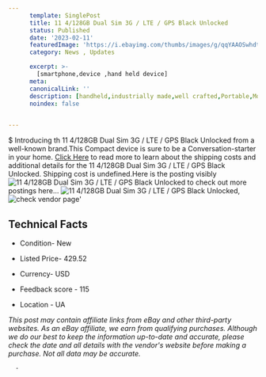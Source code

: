 ```yaml
---
      template: SinglePost
      title: 11 4/128GB Dual Sim 3G / LTE / GPS Black Unlocked
      status: Published
      date: '2023-02-11'
      featuredImage: 'https://i.ebayimg.com/thumbs/images/g/qqYAAOSwhdtjmb1g/s-l225.jpg'
      category: News , Updates

      excerpt: >-
        [smartphone,device ,hand held device]
      meta:
      canonicalLink: ''
      description: [handheld,industrially made,well crafted,Portable,Mobile,Compact,Convenient,Lightweight,Maneuverable,Man-portable,Miniature,Carriable,Hand-held,Light,Holdable,Transportable,Mobile device,Pocket-sized,On-the-go,Wireless,Cordless,Compact size,Convenient size, smartphone,device ,hand held device]
      noindex: false
      

---
```

$
      Introducing th 11 4/128GB Dual Sim 3G / LTE / GPS Black Unlocked from a well-known brand.This Compact device  is sure to be a Conversation-starter in your home. [Click Here](https://www.ebay.com/itm/285109010833?hash=item4261d24191%3Ag%3AqqYAAOSwhdtjmb1g&mkevt=1&mkcid=1&mkrid=711-53200-19255-0&campid=%253CePNCampaignId%253E&customid=%253CreferenceId%253E&toolid=10049) to read more to learn about the shipping costs and additional details for the 11 4/128GB Dual Sim 3G / LTE / GPS Black Unlocked. Shipping cost is undefined.Here is the posting visibly ![11 4/128GB Dual Sim 3G / LTE / GPS Black Unlocked](https://i.ebayimg.com/thumbs/images/g/qqYAAOSwhdtjmb1g/s-l225.jpg) to check out more postings here... ![11 4/128GB Dual Sim 3G / LTE / GPS Black Unlocked](https://i.ebayimg.com/images/g/qqYAAOSwhdtjmb1g/s-l640.jpg), ![check vendor page](https://origin-galleryplus.ebayimg.com/ws/web/285109010833_2_0_1/225x225.jpg,https://origin-galleryplus.ebayimg.com/ws/web/285109010833_3_0_1/225x225.jpg)'

      

 ## Technical Facts 



     
      

 - Condition- New 


      

 - Listed Price- 429.52 


      

 - Currency- USD 


      

 - Feedback score - 115 


      

 - Location - UA 


      
      

 *_This post may contain affiliate links from eBay and other third-party websites. As an eBay affiliate, we earn from qualifying purchases. Although we do our best to keep the information up-to-date and accurate, please check the date and all details with the vendor's website before making a purchase. Not all data may be accurate._*




      -
